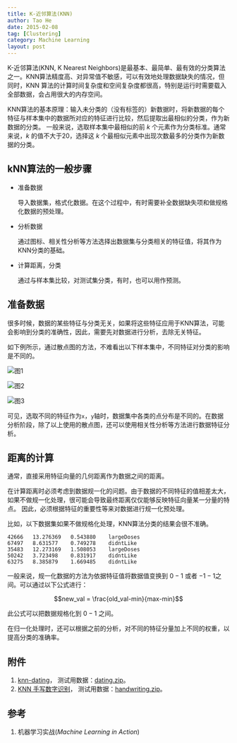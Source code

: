 ```yaml
---
title: K-近邻算法(KNN)
author: Tao He
date: 2015-02-08
tag: [Clustering]
category: Machine Learning
layout: post
---
```


K-近邻算法(KNN, K Nearest Neighbors)是最基本、最简单、最有效的分类算法之一。KNN算法精度高、对异常值不敏感，可以有效地处理数据缺失的情况，但同时，KNN
算法的计算时间复杂度和空间复杂度都很高，特别是运行时需要载入全部数据，会占用很大的内存空间。

KNN算法的基本原理：输入未分类的（没有标签的）新数据时，将新数据的每个特征与样本集中的数据所对应的特征进行比较，然后提取出最相似的分类，作为新数据的分类。
一般来说，选取样本集中最相似的前 $k$ 个元素作为分类标准。通常来说，$k$ 的值不大于20，选择这 $k$ 个最相似元素中出现次数最多的分类作为新数据的分类。

<!--more-->

kNN算法的一般步骤
------------------

+ 准备数据

    导入数据集，格式化数据。在这个过程中，有时需要补全数据缺失项和做规格化数据的预处理。

+ 分析数据

    通过图标、相关性分析等方法选择出数据集与分类相关的特征值，将其作为KNN分类的基础。

+ 计算距离，分类

    通过与样本集比较，对测试集分类，有时，也可以用作预测。

准备数据
----------

很多时候，数据的某些特征与分类无关，如果将这些特征应用于KNN算法，可能会影响到分类的准确性，因此，需要先对数据进行分析，去除无关特征。

如下例所示，通过散点图的方法，不难看出以下样本集中，不同特征对分类的影响是不同的。

![图1]({{site.url}}/resource/k_nearest_neighbors/knn-dating-1.png "图1")

![图2]({{site.url}}/resource/k_nearest_neighbors/knn-dating-2.png "图2")

![图3]({{site.url}}/resource/k_nearest_neighbors/knn-dating-3.png "图3")

可见，选取不同的特征作为`x`，`y`轴时，数据集中各类的点分布是不同的。在数据分析阶段，除了以上使用的散点图，还可以使用相关性分析等方法进行数据特征分析。

距离的计算
-----------

通常，直接采用特征向量的几何距离作为数据之间的距离。

在计算距离时必须考虑到数据规一化的问题。由于数据的不同特征的值相差太大，如果不做规一化处理，很可能会导致最终距离仅仅能够反映特征向量某一分量的特点。
因此，必须根据特征的重要性等来对数据进行规一化预处理。

比如，以下数据集如果不做规格化处理，KNN算法分类的结果会很不准确。

    42666	13.276369	0.543880	largeDoses
    67497	8.631577	0.749278	didntLike
    35483	12.273169	1.508053	largeDoses
    50242	3.723498	0.831917	didntLike
    63275	8.385879	1.669485	didntLike

一般来说，规一化数据的方法为依据特征值将数据值变换到 $0-1$ 或者 $-1-1$之间。可以通过以下公式进行：

$$new_val = \frac{old_val-min}{max-min}$$

此公式可以把数据规格化到 $0-1$ 之间。

在归一化处理时，还可以根据之前的分析，对不同的特征分量加上不同的权重，以提高分类的准确率。

附件
-----

1. [knn-dating]({{site.url}}/resource/k_nearest_neighbors/dating.py)，
测试用数据：[dating.zip]({{site.url}}/resource/k_nearest_neighbors/dating.zip)。
2. [KNN 手写数字识别]({{site.url}}/resource/k_nearest_neighbors/handwriting.py)，
测试用数据：[handwriting.zip]({{site.url}}/resource/k_nearest_neighbors/handwriting.zip)。

参考
-----

1. 机器学习实战(_Machine Learning in Action_)
